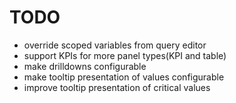 # TODO

* override scoped variables from query editor
* support KPIs for more panel types(KPI and table)
* make drilldowns configurable
* make tooltip presentation of values configurable
* improve tooltip presentation of critical values
